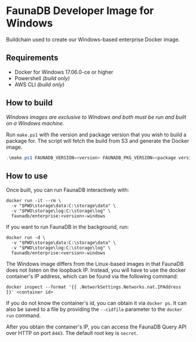 # FaunaDB Developer Image for Windows

Buildchain used to create our Windows-based enterprise Docker image.

## Requirements

- Docker for Windows 17.06.0-ce or higher
- Powershell _(build only)_
- AWS CLI _(build only)_

## How to build

_Windows images are exclusive to Windows and both must be run and built on a
Windows machine._

Run `make.ps1` with the version and package version that you wish to build a package
for. The script will fetch the build from S3 and generate the Docker image.

```powershell
.\make.ps1 FAUNADB_VERSION=<version> FAUNADB_PKG_VERSION=<package version> FAUNADB_JDK_VERSION=<jdk version>
```

## How to use

Once built, you can run FaunaDB interactively with:

```batch
docker run -it --rm \
  -v "$PWD\storage\data:C:\storage\data" \
  -v "$PWD\storage\log:C:\storage\log" \
  faunadb/enterprise:<version>-windows
```

If you want to run FaunaDB in the background, run:

```batch
docker run -d \
  -v "$PWD\storage\data:C:\storage\data" \
  -v "$PWD\storage\log:C:\storage\log" \
  faunadb/enterprise:<version>-windows
```

The Windows image differs from the Linux-based images in that FaunaDB does not
listen on the loopback IP. Instead, you will have to use the docker container's
IP address, which can be found via the following command:

```batch
docker inspect --format '{{ .NetworkSettings.Networks.nat.IPAddress }}' <container id>
```

If you do not know the container's id, you can obtain it via `docker ps`. It can
also be saved to a file by providing the `--cidfile` parameter to the
`docker run` command.

After you obtain the container's IP, you can access the FaunaDB Query API over
HTTP on port `8443`. The default root key is `secret`.
